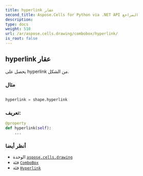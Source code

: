 ```yaml
---
title: hyperlink عقار
second_title: Aspose.Cells for Python via .NET API المراجع
description:
type: docs
weight: 510
url: /ar/aspose.cells.drawing/combobox/hyperlink/
is_root: false
---
```

##  hyperlink عقار

يحصل على hyperlink من الشكل.

###  مثال

```python

hyperlink = shape.hyperlink

```
###  تعريف:
```python
@property
def hyperlink(self):
    ...
```

###  أنظر أيضا
* الوحدة [`aspose.cells.drawing`](../../)
* فئة [`ComboBox`](/cells/python-net/ar/aspose.cells.drawing/combobox)
* فئة [`Hyperlink`](/cells/python-net/ar/aspose.cells/hyperlink)
